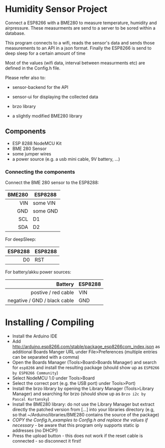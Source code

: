 # Humidity Sensor Project

Connect a ESP8266 with a BME280 to measure temperature, humidity and airpressure.
These measurments are send to a server to be sored within a database.

This program connects to a wifi, reads the sensor's data and sends those measurements
to an API in a json format. Finally the ESP8266 is send to deep sleep for a certain amount
of time

Most of the values (wifi data, interval between measurments etc)
are defined in the Config.h file.

Please refer also to:

- sensor-backend for the API
- sensor-ui for displaying the collected data

- brzo library
- a slightly modified BME280 library

## Components

- ESP 8288 NodeMCU Kit
- BME 280 Sensor
- some jumper wires
- a power source (e.g. a usb mini cable, 9V battery, ...)

### Connecting the components
Connect the BME 280 sensor to the ESP8288:

| BME280 | ESP8288  |
| ------:| -------- |
| VIN    | some VIN |
| GND    | some GND |
| SCL    | D1       |
| SDA    | D2       |

For deepSleep:

| ESP8288 | ESP8288 |
| -------:| ------- |
| D0      | RST     |

For battery/akku power sources:

| Battery                      | ESP8288 |
| ----------------------------:| ------- |
| postive  / red cable         | VIN     |
| negative / GND / black cable | GND     |

# Installing / Compiling

- Install the Arduino IDE
- Add http://arduino.esp8266.com/stable/package_esp8266com_index.json as additional Boards Manger URL under File>Preferences (multiple entries can be separated with a comma)
- Open the Boards Manager (Tools>Board>Boards Manager) and search for `esp8266` and install the resulting package (should show up as `ESP8266 by ESP8266 Community`)
- Select NodeMCU 1.0 under Tools>Board
- Select the correct port (e.g. the USB port) under Tools>Port)
- Install the brzo library by opening the Library Manager (Tools>Library Manager) and searching for brzo (should show up as `Brzo i2c by Pascal Kurtansky`)
- Install the BME280 library: do not use the Library Manager but extract directly the patched version from [...] into your libraries directory (e.g, so that  ~/Arduino/libraries/BME280 contains the source of the package)
- *COPY the Config.h_examples to Config.h and replace the values if necessary* - be aware that this program only supports static ip addresses (no DHCP!)
- Press the upload button - this does not work if the reset cable is connected - so disconnect it first!
